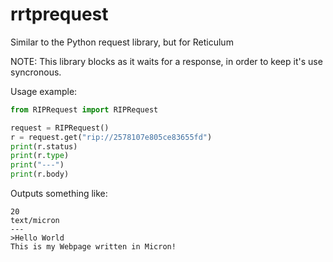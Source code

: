 # rrtprequest
Similar to the Python request library, but for Reticulum

NOTE: This library blocks as it waits for a response, in order to keep it's use syncronous.

Usage example:
```python
from RIPRequest import RIPRequest

request = RIPRequest()
r = request.get("rip://2578107e805ce83655fd")
print(r.status)
print(r.type)
print("---")
print(r.body)
```

Outputs something like:
```
20
text/micron
---
>Hello World
This is my Webpage written in Micron!
```

